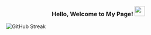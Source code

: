 
<!--
**islam-ahsanul/islam-ahsanul** is a ✨ _special_ ✨ repository because its `README.md` (this file) appears on your GitHub profile.

Here are some ideas to get you started:

- 🔭 I’m currently working on ...
- 🌱 I’m currently learning ...
- 👯 I’m looking to collaborate on ...
- 🤔 I’m looking for help with ...
- 💬 Ask me about ...
- 📫 How to reach me: ...
- 😄 Pronouns: ...
- ⚡ Fun fact: ...
-->


<h3 align="center">
  Hello, Welcome to My Page!
  <img src="https://media.giphy.com/media/hvRJCLFzcasrR4ia7z/giphy.gif" width="28">
</h3>

<!-- I'm Ahsanul, Student from Dhaka,Bangladesh.

![Ahsan's GitHub stats](https://github-readme-stats.vercel.app/api?username=islam-ahsanul&count_private=true&show_icons=true&theme=tokyonight)

![Top Langs](https://github-readme-stats.vercel.app/api/top-langs/?username=islam-ahsanul&layout=compact)

[![Readme Card](https://github-readme-stats.vercel.app/api/pin/?username=islam-ahsanul&repo=demo-flutter-stateManagement&show_owner=true)](https://github.com/islam-ahsanul/demo-flutter-stateManagement)

-->

![GitHub Streak](https://github-readme-streak-stats.herokuapp.com/?user=islam-ahsanul&theme=dark)
